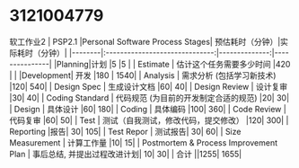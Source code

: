 # 3121004779
软工作业2
| PSP2.1 |Personal Software Process Stages|	预估耗时（分钟）|实际耗时（分钟）|
|--------|:------------------------------:|--------------:|---------------|
|Planning|计划                            |5             |5             |
| Estimate	| 估计这个任务需要多少时间	    |420             |             |
|Development|	开发	                  |180          |            1540|
| Analysis	| 需求分析 (包括学习新技术)	|120|	                         540|
| Design Spec	| 生成设计文档	|60|	40|
| Design Review	| 设计复审	|30|	40|
| Coding Standard	| 代码规范 (为目前的开发制定合适的规范)	|20|	30|
| Design	| 具体设计	|60|	180|
| Coding	| 具体编码	|100|	360|
| Code Review	| 代码复审	|60|	50|
| Test	| 测试（自我测试，修改代码，提交修改）	|120|	300|
| Reporting	|报告|	30|	105|
| Test Repor	| 测试报告|	30|	60|
| Size Measurement	| 计算工作量	|10|	15|
| Postmortem & Process Improvement Plan	| 事后总结, 并提出过程改进计划|	10|	30|
| 合计	||1255|	1655|

